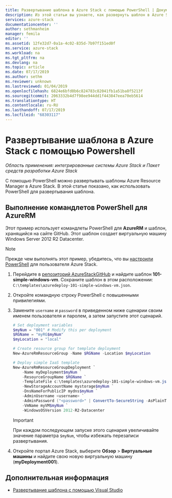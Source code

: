 ```yaml
---
title: Развертывание шаблона в Azure Stack с помощью PowerShell | Документация Майкрософт
description: Из этой статьи вы узнаете, как развернуть шаблон в Azure Stack с помощью PowerShell.
services: azure-stack
documentationcenter: ''
author: sethmanheim
manager: femila
editor: ''
ms.assetid: 12fe32d7-0a1a-4c02-835d-7b97f151ed0f
ms.service: azure-stack
ms.workload: na
ms.tgt_pltfrm: na
ms.devlang: na
ms.topic: article
ms.date: 07/17/2019
ms.author: sethm
ms.reviewer: unknown
ms.lastreviewed: 01/04/2019
ms.openlocfilehash: 6824e6bfd0b6c824783c82041fb1a51ba8f5213f
ms.sourcegitcommit: 2063332b4d7f98ee944dd1f443847eea70eb5614
ms.translationtype: HT
ms.contentlocale: ru-RU
ms.lasthandoff: 07/17/2019
ms.locfileid: "68303117"
---
```

# <a name="deploy-a-template-using-powershell-in-azure-stack"></a>Развертывание шаблона в Azure Stack с помощью Powershell

*Область применения: интегрированные системы Azure Stack и Пакет средств разработки Azure Stack*

С помощью PowerShell можно развертывать шаблоны Azure Resource Manager в Azure Stack. В этой статье показано, как использовать PowerShell для развертывания шаблона.

## <a name="run-azurerm-powershell-cmdlets"></a>Выполнение командлетов PowerShell для AzureRM

Этот пример использует командлеты PowerShell для **AzureRM** и шаблон, хранящийся на сайте GitHub. Этот шаблон создает виртуальную машину Windows Server 2012 R2 Datacenter.

>[!NOTE]
> Прежде чем выполнять этот пример, убедитесь, что вы [настроили PowerShell](azure-stack-powershell-configure-user.md) для пользователя Azure Stack.

1. Перейдите в [репозиторий AzureStackGitHub](https://aka.ms/AzureStackGitHub) и найдите шаблон **101-simple-windows-vm**. Сохраните шаблон в этом расположении: `C:\templates\azuredeploy-101-simple-windows-vm.json`.
2. Откройте командную строку PowerShell с повышенными привилегиями.
3. Замените `username` и `password` в приведенном ниже сценарии своим именем пользователя и паролем, а затем запустите этот сценарий.

    ```powershell
    # Set deployment variables
    $myNum = "001" # Modify this per deployment
    $RGName = "myRG$myNum"
    $myLocation = "local"

    # Create resource group for template deployment
    New-AzureRmResourceGroup -Name $RGName -Location $myLocation

    # Deploy simple IaaS template
    New-AzureRmResourceGroupDeployment `
        -Name myDeployment$myNum `
        -ResourceGroupName $RGName `
        -TemplateFile c:\templates\azuredeploy-101-simple-windows-vm.json `
        -NewStorageAccountName mystorage$myNum `
        -DnsNameForPublicIP mydns$myNum `
        -AdminUsername <username> `
        -AdminPassword ("<password>" | ConvertTo-SecureString -AsPlainText -Force) `
        -VmName myVM$myNum `
        -WindowsOSVersion 2012-R2-Datacenter
    ```

    >[!IMPORTANT]
    > При каждом последующем запуске этого сценария увеличивайте значение параметра `$myNum`, чтобы избежать перезаписи развертывания.

4. Откройте портал Azure Stack, выберите **Обзор** > **Виртуальные машины** и найдите свою новую виртуальную машину (**myDeployment001**).

## <a name="next-steps"></a>Дополнительная информация

- [Развертывание шаблона с помощью Visual Studio](azure-stack-deploy-template-visual-studio.md)
